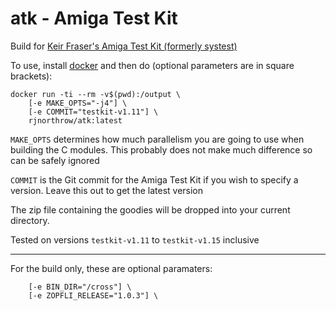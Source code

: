 # atk - Amiga Test Kit
Build for [Keir Fraser's Amiga Test Kit (formerly systest)](https://github.com/keirf/Amiga-Stuff)

To use, install [docker](docker.com) and then do (optional parameters are in square brackets):

```
docker run -ti --rm -v$(pwd):/output \
    [-e MAKE_OPTS="-j4"] \
    [-e COMMIT="testkit-v1.11"] \
    rjnorthrow/atk:latest
```

`MAKE_OPTS` determines how much parallelism you are going to use when building the C modules. This probably does not make much difference so can be safely ignored

`COMMIT` is the Git commit for the Amiga Test Kit if you wish to specify a version. Leave this out to get the latest version

The zip file containing the goodies will be dropped into your current directory.

Tested on versions `testkit-v1.11` to `testkit-v1.15` inclusive

---
For the build only, these are optional paramaters:

```
    [-e BIN_DIR="/cross"] \
    [-e ZOPFLI_RELEASE="1.0.3"] \
```

